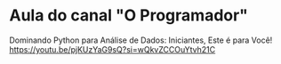 # Aula do canal "O Programador"

Dominando Python para Análise de Dados: Iniciantes, Este é para Você!
https://youtu.be/pjKUzYaG9sQ?si=wQkvZCCOuYtvh21C
